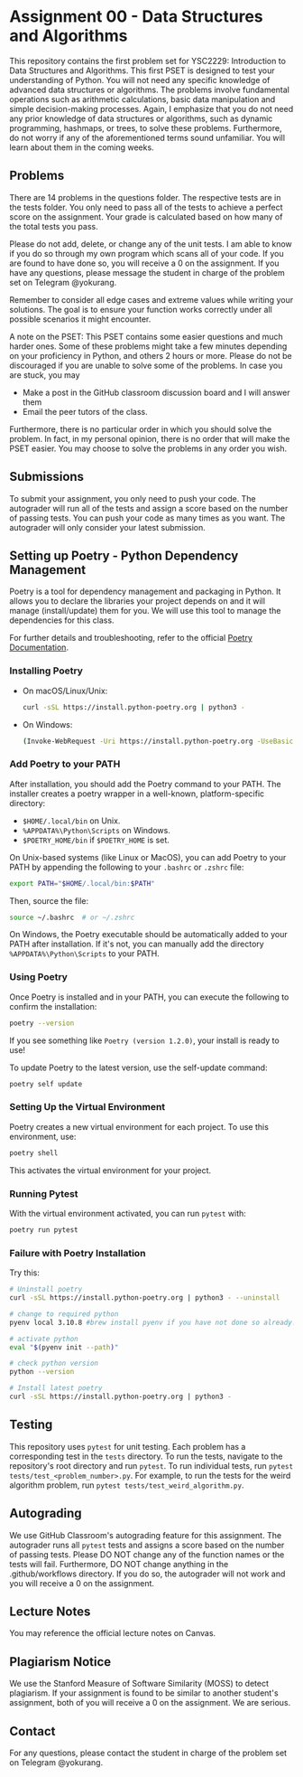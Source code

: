 # Assignment 00 - Data Structures and Algorithms

This repository contains the first problem set for YSC2229: Introduction to Data Structures and Algorithms. This first PSET is designed to test your understanding of Python. You will not need any specific knowledge of advanced data structures or algorithms. The problems involve fundamental operations such as arithmetic calculations, basic data manipulation and simple decision-making processes. Again, I emphasize that you do not need any prior knowledge of data structures or algorithms, such as dynamic programming, hashmaps, or trees, to solve these problems. Furthermore, do not worry if any of the aforementioned terms sound unfamiliar. You will learn about them in the coming weeks.
## Problems
There are 14 problems in the questions folder. The respective tests are in the tests folder. You only need to pass all of the tests to achieve a perfect score on the assignment. Your grade is calculated based on how many of the total tests you pass. 

Please do not add, delete, or change any of the unit tests. I am able to know if you do so through my own program which scans all of your code. If you are found to have done so, you will receive a 0 on the assignment. If you have any questions, please message the student in charge of the problem set on Telegram @yokurang.

Remember to consider all edge cases and extreme values while writing your solutions. The goal is to ensure your function works correctly under all possible scenarios it might encounter.

A note on the PSET: This PSET contains some easier questions and much harder ones. Some of these problems might take a few minutes depending on your proficiency in Python, and others 2 hours or more. Please do not be discouraged if you are unable to solve some of the problems. In case you are stuck, you may

- Make a post in the GitHub classroom discussion board and I will answer them
- Email the peer tutors of the class.

Furthermore, there is no particular order in which you should solve the problem. In fact, in my personal opinion, there is no order that will make the PSET easier. You may choose to solve the problems in any order you wish.

## Submissions
To submit your assignment, you only need to push your code. The autograder will run all of the tests and assign a score based on the number of passing tests. You can push your code as many times as you want. The autograder will only consider your latest submission.

## Setting up Poetry - Python Dependency Management

Poetry is a tool for dependency management and packaging in Python. It allows you to declare the libraries your project depends on and it will manage (install/update) them for you. We will use this tool to manage the dependencies for this class.

For further details and troubleshooting, refer to the official [Poetry Documentation](https://python-poetry.org/docs/).

### Installing Poetry

- On macOS/Linux/Unix:

    ```bash
    curl -sSL https://install.python-poetry.org | python3 -
    ```

- On Windows:

    ```bash
    (Invoke-WebRequest -Uri https://install.python-poetry.org -UseBasicParsing).Content | py -
    ```

### Add Poetry to your PATH

After installation, you should add the Poetry command to your PATH. The installer creates a poetry wrapper in a well-known, platform-specific directory:

- `$HOME/.local/bin` on Unix.
- `%APPDATA%\Python\Scripts` on Windows.
- `$POETRY_HOME/bin` if `$POETRY_HOME` is set.

On Unix-based systems (like Linux or MacOS), you can add Poetry to your PATH by appending the following to your `.bashrc` or `.zshrc` file:

```bash
export PATH="$HOME/.local/bin:$PATH"
```

Then, source the file:

```bash
source ~/.bashrc  # or ~/.zshrc
```

On Windows, the Poetry executable should be automatically added to your PATH after installation. If it's not, you can manually add the directory `%APPDATA%\Python\Scripts` to your PATH.

### Using Poetry

Once Poetry is installed and in your PATH, you can execute the following to confirm the installation:

```bash
poetry --version
```

If you see something like `Poetry (version 1.2.0)`, your install is ready to use!

To update Poetry to the latest version, use the self-update command:

```bash
poetry self update
```

### Setting Up the Virtual Environment

Poetry creates a new virtual environment for each project. To use this environment, use:

```bash
poetry shell
```

This activates the virtual environment for your project.

### Running Pytest

With the virtual environment activated, you can run `pytest` with:

```bash
poetry run pytest
```
### Failure with Poetry Installation 

Try this:
```bash
# Uninstall poetry
curl -sSL https://install.python-poetry.org | python3 - --uninstall

# change to required python
pyenv local 3.10.8 #brew install pyenv if you have not done so already. For Windows users, you will need to install pyenv-win

# activate python
eval "$(pyenv init --path)"

# check python version
python --version

# Install latest poetry
curl -sSL https://install.python-poetry.org | python3 -
```



## Testing

This repository uses `pytest` for unit testing. Each problem has a corresponding test in the `tests` directory. To run the tests, navigate to the repository's root directory and run `pytest`. To run individual tests, run `pytest tests/test_<problem_number>.py`. For example, to run the tests for the weird algorithm problem, run `pytest tests/test_weird_algorithm.py`.

## Autograding

We use GitHub Classroom's autograding feature for this assignment. The autograder runs all `pytest` tests and assigns a score based on the number of passing tests. Please DO NOT change any of the function names or the tests will fail. Furthermore, DO NOT change anything in the .github/workflows directory. If you do so, the autograder will not work and you will receive a 0 on the assignment.

## Lecture Notes

You may reference the official lecture notes on Canvas.

## Plagiarism Notice

We use the Stanford Measure of Software Similarity (MOSS) to detect plagiarism. If your assignment is found to be similar to another student's assignment, both of you will receive a 0 on the assignment. We are serious.

## Contact
For any questions, please contact the student in charge of the problem set on Telegram @yokurang.
